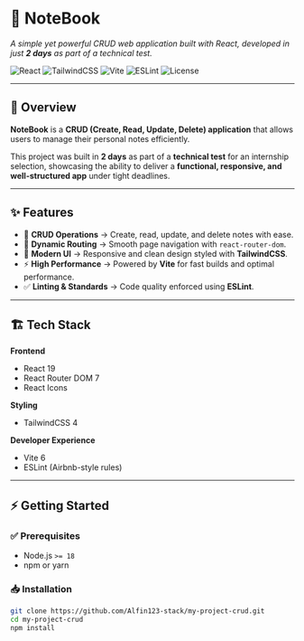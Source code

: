 # 📓 NoteBook

_A simple yet powerful CRUD web application built with React, developed in just **2 days** as part of a technical test._

![React](https://img.shields.io/badge/React-19-blue?logo=react)
![TailwindCSS](https://img.shields.io/badge/TailwindCSS-4.0-skyblue?logo=tailwindcss)
![Vite](https://img.shields.io/badge/Vite-6.1-yellow?logo=vite)
![ESLint](https://img.shields.io/badge/ESLint-9.19-purple?logo=eslint)
![License](https://img.shields.io/github/license/Alfin123-stack/my-project-crud)

---

## 📖 Overview
**NoteBook** is a **CRUD (Create, Read, Update, Delete) application** that allows users to manage their personal notes efficiently.  

This project was built in **2 days** as part of a **technical test** for an internship selection, showcasing the ability to deliver a **functional, responsive, and well-structured app** under tight deadlines.

---

## ✨ Features
- 📝 **CRUD Operations** → Create, read, update, and delete notes with ease.  
- 🔀 **Dynamic Routing** → Smooth page navigation with `react-router-dom`.  
- 🎨 **Modern UI** → Responsive and clean design styled with **TailwindCSS**.  
- ⚡ **High Performance** → Powered by **Vite** for fast builds and optimal performance.  
- ✅ **Linting & Standards** → Code quality enforced using **ESLint**.  

---

## 🏗 Tech Stack

**Frontend**
- React 19  
- React Router DOM 7  
- React Icons  

**Styling**
- TailwindCSS 4  

**Developer Experience**
- Vite 6  
- ESLint (Airbnb-style rules)  

---

## ⚡ Getting Started

### ✅ Prerequisites
- Node.js `>= 18`  
- npm or yarn  

### 📥 Installation
```bash
git clone https://github.com/Alfin123-stack/my-project-crud.git
cd my-project-crud
npm install
